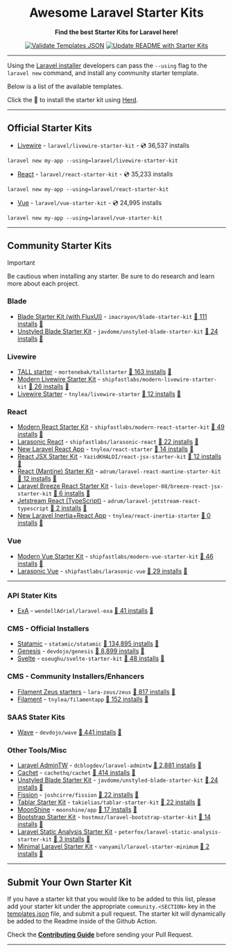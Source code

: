 <div align="center">
    <p>
        <h1>Awesome Laravel Starter Kits</h1>
        <strong>Find the best Starter Kits for Laravel here!</strong>
    </p>

[![Validate Templates JSON](https://github.com/deanhowe/awesome-laravel-starter-kits/actions/workflows/validate-templates.yml/badge.svg)](https://github.com/deanhowe/awesome-laravel-starter-kits/actions/workflows/validate-templates.yml)
[![Update README with Starter Kits](https://github.com/deanhowe/awesome-laravel-starter-kits/actions/workflows/update-readme.yml/badge.svg)](https://github.com/deanhowe/awesome-laravel-starter-kits/actions/workflows/update-readme.yml)

<!--<img src="./art/screenshot.png" alt="laravel new screenshot" width="100%" height="auto" />-->
</div>

---

Using the [Laravel installer](https://laravel.com/docs/installation#installing-php) developers can pass the `--using` flag to the `laravel new` command, and install any community starter template.

Below is a list of the available templates.

Click the :rocket: to install the starter kit using [Herd](https://herd.laravel.com).

---

## Official Starter Kits

- [Livewire](https://github.com/laravel/livewire-starter-kit) - `laravel/livewire-starter-kit` - 💿 36,537 installs 

```
laravel new my-app --using=laravel/livewire-starter-kit
```

- [React](https://github.com/laravel/react-starter-kit) - `laravel/react-starter-kit` - 💿 35,233 installs 

```
laravel new my-app --using=laravel/react-starter-kit
```

- [Vue](https://github.com/laravel/vue-starter-kit) - `laravel/vue-starter-kit` - 💿 24,995 installs 

```
laravel new my-app --using=laravel/vue-starter-kit
```

---

## Community Starter Kits

> [!IMPORTANT]
> Be cautious when installing any starter. Be sure to do research and learn more about each project.

### Blade
* [Blade Starter Kit (with FluxUI)](https://github.com/imacrayon/blade-starter-kit) - `imacrayon/blade-starter-kit` <a href="https://packagist.org/packages/imacrayon/blade-starter-kit">💾 111 installs</a> <a href="https://herd.laravel.com/new?starter-kit=imacrayon/blade-starter-kit" title="Install with Herd">🚀</a>
* [Unstyled Blade Starter Kit](https://github.com/javdome/unstyled-blade-starter-kit) - `javdome/unstyled-blade-starter-kit` <a href="https://packagist.org/packages/javdome/unstyled-blade-starter-kit">💾 24 installs</a> <a href="https://herd.laravel.com/new?starter-kit=javdome/unstyled-blade-starter-kit" title="Install with Herd">🚀</a>

### Livewire
* [TALL starter](https://github.com/mortenebak/tallstarter) - `mortenebak/tallstarter` <a href="https://packagist.org/packages/mortenebak/tallstarter">💾 163 installs</a> <a href="https://herd.laravel.com/new?starter-kit=mortenebak/tallstarter" title="Install with Herd">🚀</a>
* [Modern Livewire Starter Kit](https://github.com/shipfastlabs/modern-livewire-starter-kit) - `shipfastlabs/modern-livewire-starter-kit` <a href="https://packagist.org/packages/shipfastlabs/modern-livewire-starter-kit">💾 26 installs</a> <a href="https://herd.laravel.com/new?starter-kit=shipfastlabs/modern-livewire-starter-kit" title="Install with Herd">🚀</a>
* [Livewire Starter](https://github.com/tnylea/livewire-starter) - `tnylea/livewire-starter` <a href="https://packagist.org/packages/tnylea/livewire-starter">💾 12 installs</a> <a href="https://herd.laravel.com/new?starter-kit=tnylea/livewire-starter" title="Install with Herd">🚀</a>

### React
* [Modern React Starter Kit](https://github.com/shipfastlabs/modern-react-starter-kit) - `shipfastlabs/modern-react-starter-kit` <a href="https://packagist.org/packages/shipfastlabs/modern-react-starter-kit">💾 49 installs</a> <a href="https://herd.laravel.com/new?starter-kit=shipfastlabs/modern-react-starter-kit" title="Install with Herd">🚀</a>
* [Larasonic React](https://github.com/shipfastlabs/larasonic-react) - `shipfastlabs/larasonic-react` <a href="https://packagist.org/packages/shipfastlabs/larasonic-react">💾 22 installs</a> <a href="https://herd.laravel.com/new?starter-kit=shipfastlabs/larasonic-react" title="Install with Herd">🚀</a>
* [New Laravel React App](https://github.com/tnylea/react-starter) - `tnylea/react-starter` <a href="https://packagist.org/packages/tnylea/react-starter">💾 14 installs</a> <a href="https://herd.laravel.com/new?starter-kit=tnylea/react-starter" title="Install with Herd">🚀</a>
* [React JSX Starter Kit](https://github.com/YazidKHALDI/react-jsx-starter-kit) - `YazidKHALDI/react-jsx-starter-kit` <a href="https://packagist.org/packages/YazidKHALDI/react-jsx-starter-kit">💾 12 installs</a> <a href="https://herd.laravel.com/new?starter-kit=YazidKHALDI/react-jsx-starter-kit" title="Install with Herd">🚀</a>
* [React (Mantine) Starter Kit](https://github.com/adrum/laravel-react-mantine-starter-kit) - `adrum/laravel-react-mantine-starter-kit` <a href="https://packagist.org/packages/adrum/laravel-react-mantine-starter-kit">💾 12 installs</a> <a href="https://herd.laravel.com/new?starter-kit=adrum/laravel-react-mantine-starter-kit" title="Install with Herd">🚀</a>
* [Laravel Breeze React Starter Kit](https://github.com/luis-developer-08/breeze-react-jsx-starter-kit) - `luis-developer-08/breeze-react-jsx-starter-kit` <a href="https://packagist.org/packages/luis-developer-08/breeze-react-jsx-starter-kit">💾 6 installs</a> <a href="https://herd.laravel.com/new?starter-kit=luis-developer-08/breeze-react-jsx-starter-kit" title="Install with Herd">🚀</a>
* [Jetstream React (TypeScript)](https://github.com/adrum/laravel-jetstream-react-typescript) - `adrum/laravel-jetstream-react-typescript` <a href="https://packagist.org/packages/adrum/laravel-jetstream-react-typescript">💾 2 installs</a> <a href="https://herd.laravel.com/new?starter-kit=adrum/laravel-jetstream-react-typescript" title="Install with Herd">🚀</a>
* [New Laravel Inertia+React App](https://github.com/tnylea/react-inertia-starter) - `tnylea/react-inertia-starter` <a href="https://packagist.org/packages/tnylea/react-inertia-starter">💾 0 installs</a> <a href="https://herd.laravel.com/new?starter-kit=tnylea/react-inertia-starter" title="Install with Herd">🚀</a>

### Vue
* [Modern Vue Starter Kit](https://github.com/shipfastlabs/modern-vue-starter-kit) - `shipfastlabs/modern-vue-starter-kit` <a href="https://packagist.org/packages/shipfastlabs/modern-vue-starter-kit">💾 46 installs</a> <a href="https://herd.laravel.com/new?starter-kit=shipfastlabs/modern-vue-starter-kit" title="Install with Herd">🚀</a>
* [Larasonic Vue](https://github.com/shipfastlabs/larasonic-vue) - `shipfastlabs/larasonic-vue` <a href="https://packagist.org/packages/shipfastlabs/larasonic-vue">💾 29 installs</a> <a href="https://herd.laravel.com/new?starter-kit=shipfastlabs/larasonic-vue" title="Install with Herd">🚀</a>

---

### API Stater Kits
* [ExA](https://github.com/wendellAdriel/laravel-exa) - `wendellAdriel/laravel-exa` <a href="https://packagist.org/packages/wendellAdriel/laravel-exa">💾 41 installs</a> <a href="https://herd.laravel.com/new?starter-kit=wendellAdriel/laravel-exa" title="Install with Herd">🚀</a>

### CMS - Official Installers
* [Statamic](https://github.com/statamic/statamic) - `statamic/statamic` <a href="https://packagist.org/packages/statamic/statamic">💾 134,895 installs</a> <a href="https://herd.laravel.com/new?starter-kit=statamic/statamic" title="Install with Herd">🚀</a>
* [Genesis](https://github.com/thedevdojo/genesis) - `devdojo/genesis` <a href="https://packagist.org/packages/devdojo/genesis">💾 8,899 installs</a> <a href="https://herd.laravel.com/new?starter-kit=devdojo/genesis" title="Install with Herd">🚀</a>
* [Svelte](https://github.com/oseughu/svelte-starter-kit) - `oseughu/svelte-starter-kit` <a href="https://packagist.org/packages/oseughu/svelte-starter-kit">💾 48 installs</a> <a href="https://herd.laravel.com/new?starter-kit=oseughu/svelte-starter-kit" title="Install with Herd">🚀</a>

### CMS - Community Installers/Enhancers
* [Filament Zeus starters](https://github.com/lara-zeus/zeus) - `lara-zeus/zeus` <a href="https://packagist.org/packages/lara-zeus/zeus">💾 817 installs</a> <a href="https://herd.laravel.com/new?starter-kit=lara-zeus/zeus" title="Install with Herd">🚀</a>
* [Filament](https://github.com/tnylea/filamentapp) - `tnylea/filamentapp` <a href="https://packagist.org/packages/tnylea/filamentapp">💾 152 installs</a> <a href="https://herd.laravel.com/new?starter-kit=tnylea/filamentapp" title="Install with Herd">🚀</a>

### SAAS Stater Kits
* [Wave](https://github.com/thedevdojo/wave) - `devdojo/wave` <a href="https://packagist.org/packages/devdojo/wave">💾 441 installs</a> <a href="https://herd.laravel.com/new?starter-kit=devdojo/wave" title="Install with Herd">🚀</a>

### Other Tools/Misc
* [Laravel AdminTW](https://github.com/dcblogdev/laravel-admintw) - `dcblogdev/laravel-admintw` <a href="https://packagist.org/packages/dcblogdev/laravel-admintw">💾 2,881 installs</a> <a href="https://herd.laravel.com/new?starter-kit=dcblogdev/laravel-admintw" title="Install with Herd">🚀</a>
* [Cachet](https://github.com/cachethq/cachet) - `cachethq/cachet` <a href="https://packagist.org/packages/cachethq/cachet">💾 414 installs</a> <a href="https://herd.laravel.com/new?starter-kit=cachethq/cachet" title="Install with Herd">🚀</a>
* [Unstyled Blade Starter Kit](https://github.com/javdome/unstyled-blade-starter-kit) - `javdome/unstyled-blade-starter-kit` <a href="https://packagist.org/packages/javdome/unstyled-blade-starter-kit">💾 24 installs</a> <a href="https://herd.laravel.com/new?starter-kit=javdome/unstyled-blade-starter-kit" title="Install with Herd">🚀</a>
* [Fission](https://github.com/joshcirre/fission) - `joshcirre/fission` <a href="https://packagist.org/packages/joshcirre/fission">💾 22 installs</a> <a href="https://herd.laravel.com/new?starter-kit=joshcirre/fission" title="Install with Herd">🚀</a>
* [Tablar Starter Kit](https://github.com/takielias/tablar-starter-kit) - `takielias/tablar-starter-kit` <a href="https://packagist.org/packages/takielias/tablar-starter-kit">💾 22 installs</a> <a href="https://herd.laravel.com/new?starter-kit=takielias/tablar-starter-kit" title="Install with Herd">🚀</a>
* [MoonShine](https://github.com/moonshine-software/app) - `moonshine/app` <a href="https://packagist.org/packages/moonshine/app">💾 17 installs</a> <a href="https://herd.laravel.com/new?starter-kit=moonshine/app" title="Install with Herd">🚀</a>
* [Bootstrap Starter Kit](https://github.com/hostmoz/laravel-bootstrap-starter-kit) - `hostmoz/laravel-bootstrap-starter-kit` <a href="https://packagist.org/packages/hostmoz/laravel-bootstrap-starter-kit">💾 14 installs</a> <a href="https://herd.laravel.com/new?starter-kit=hostmoz/laravel-bootstrap-starter-kit" title="Install with Herd">🚀</a>
* [Laravel Static Analysis Starter Kit](https://github.com/peterfox/laravel-static-analysis-starter-kit) - `peterfox/laravel-static-analysis-starter-kit` <a href="https://packagist.org/packages/peterfox/laravel-static-analysis-starter-kit">💾 3 installs</a> <a href="https://herd.laravel.com/new?starter-kit=peterfox/laravel-static-analysis-starter-kit" title="Install with Herd">🚀</a>
* [Minimal Laravel Starter Kit](https://github.com/vanyamil/laravel-starter-minimum) - `vanyamil/laravel-starter-minimum` <a href="https://packagist.org/packages/vanyamil/laravel-starter-minimum">💾 2 installs</a> <a href="https://herd.laravel.com/new?starter-kit=vanyamil/laravel-starter-minimum" title="Install with Herd">🚀</a>

---

## Submit Your Own Starter Kit

If you have a starter kit that you would like to be added to this list, please add your starter kit under the appropriate `community.<SECTION>` key in the [templates.json](templates.json) file, and submit a pull request.
The starter kit will dynamically be added to the Readme inside of the Github Action.

Check the **[Contributing Guide](CONTRIBUTING.md)** before sending your Pull Request.

---
